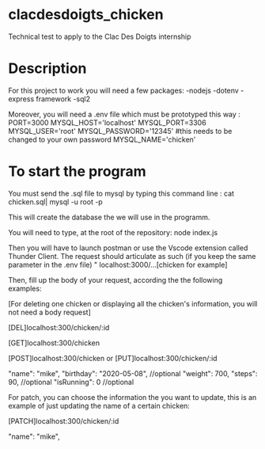# clacdesdoigts_chicken
Technical test to apply to the Clac Des Doigts internship

# Description

For this project to work you will need a few packages:
-nodejs
-dotenv
-express framework
-sql2

Moreover, you will need a .env file which must be prototyped this way :
PORT=3000
MYSQL_HOST='localhost'
MYSQL_PORT=3306
MYSQL_USER='root'
MYSQL_PASSWORD='12345' #this needs to be changed to your own password
MYSQL_NAME='chicken'

# To start the program

You must send the .sql file to mysql by typing this command line :
cat chicken.sql| mysql -u root -p

This will create the database the we will use in the programm.

You will need to type, at the root of the repository:
node index.js

Then you will have to launch postman or use the Vscode extension called Thunder Client. The request should articulate as such (if you keep the same parameter in the .env file) "
localhost:3000/...[chicken for example]

Then, fill up the body of your request, according the the following examples:

[For deleting one chicken or displaying all the chicken's information, you will not need a body request]

[DEL]localhost:300/chicken/:id

[GET]localhost:300/chicken

[POST]localhost:300/chicken or [PUT]localhost:300/chicken/:id

  "name": "mike",
  "birthday": "2020-05-08", //optional
  "weight": 700,
  "steps": 90, //optional
  "isRunning": 0 //optional


For patch, you can choose the information the you want to update, this is an example of just updating the name of a certain chicken:

[PATCH]localhost:300/chicken/:id

  "name": "mike",
